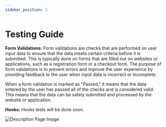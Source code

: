 ```yaml
---
sidebar_position: 2
---
```


# Testing Guide 

**Form Validations:** Form validations are checks that are performed on user input data to ensure that the data meets certain criteria before it is submitted. This is typically done on forms that are filled out on websites or applications, such as a registration form or a checkout form. The purpose of form validations is to prevent errors and improve the user experience by providing feedback to the user when input data is incorrect or incomplete.

When a form validation is marked as "Passed," it means that the data entered by the user has passed all of the checks and is considered valid. This means that the data can be safely submitted and processed by the website or application.

**Hooks:** Hooks tests will be done soon.

![Description Page Image](/img/tests.png) 